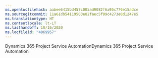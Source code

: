 ```yaml
---
ms.openlocfilehash: aabee6415bd457c005ad9082f6a95c776e15adce
ms.sourcegitcommit: 11a61db54119503e82faec5f99c4273e8d1247e5
ms.translationtype: HT
ms.contentlocale: lt-LT
ms.lasthandoff: 10/16/2020
ms.locfileid: "4069957"
---
```

<span data-ttu-id="70e48-101">Dynamics 365 Project Service Automation</span><span class="sxs-lookup"><span data-stu-id="70e48-101">Dynamics 365 Project Service Automation</span></span>
